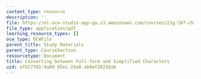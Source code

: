 ```yaml
---
content_type: resource
description: ''
file: https://ol-ocw-studio-app-qa.s3.amazonaws.com/courses/21g-107-chinese-i-streamlined-fall-2014/efb177659a0085ec29a8ab0af2023da6_MIT21G_107F14_Coverting.pdf
file_type: application/pdf
learning_resource_types: []
ocw_type: OCWFile
parent_title: Study Materials
parent_type: CourseSection
resourcetype: Document
title: Converting between Full-form and Simplified Characters
uid: efb17765-9a00-85ec-29a8-ab0af2023da6
---
```

